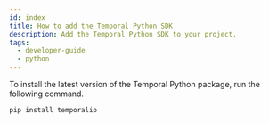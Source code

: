 ```yaml
---
id: index
title: How to add the Temporal Python SDK
description: Add the Temporal Python SDK to your project.
tags:
  - developer-guide
  - python
---
```


To install the latest version of the Temporal Python package, run the following command.

```bash
pip install temporalio
```
